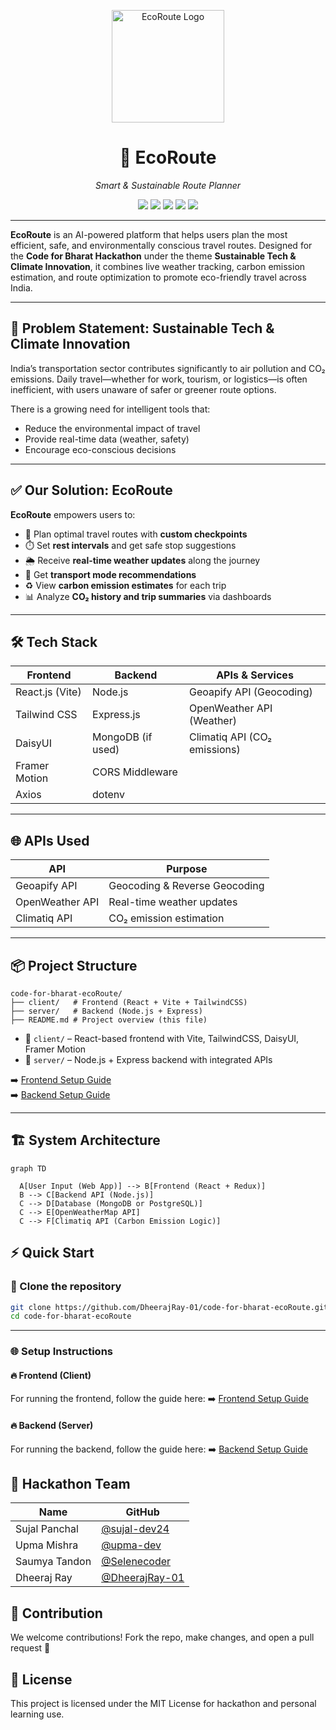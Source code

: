 <p align="center">
  <img src="./assets/ecoroute-logo.png" alt="EcoRoute Logo" width="180"/>
</p>

<h1 align="center">🌿 EcoRoute</h1>
<p align="center"><em>Smart & Sustainable Route Planner</em></p>

<p align="center">
  <a href="#"><img src="https://img.shields.io/badge/license-MIT-green.svg" /></a>
  <a href="#"><img src="https://img.shields.io/badge/hackathon-Code%20for%20Bharat-red" /></a>
  <a href="#"><img src="https://img.shields.io/badge/demo-available-blue" /></a>
  <a href="#"><img src="https://img.shields.io/badge/built%20with-Frontend%20%7C%20Node.js%20%7C%20Express-blue.svg" /></a>
  <a href="#"><img src="https://img.shields.io/badge/contributions-welcome-brightgreen.svg" /></a>
</p>

---

**EcoRoute** is an AI-powered platform that helps users plan the most efficient, safe, and environmentally conscious travel routes. Designed for the **Code for Bharat Hackathon** under the theme **Sustainable Tech & Climate Innovation**, it combines live weather tracking, carbon emission estimation, and route optimization to promote eco-friendly travel across India.

---

## 🧠 Problem Statement: Sustainable Tech & Climate Innovation

India’s transportation sector contributes significantly to air pollution and CO₂ emissions. Daily travel—whether for work, tourism, or logistics—is often inefficient, with users unaware of safer or greener route options.

There is a growing need for intelligent tools that:
- Reduce the environmental impact of travel
- Provide real-time data (weather, safety)
- Encourage eco-conscious decisions

---

## ✅ Our Solution: EcoRoute

**EcoRoute** empowers users to:
- 🧭 Plan optimal travel routes with **custom checkpoints**
- ⏱️ Set **rest intervals** and get safe stop suggestions
- 🌦️ Receive **real-time weather updates** along the journey
- 🚗 Get **transport mode recommendations**
- ♻️ View **carbon emission estimates** for each trip
- 📊 Analyze **CO₂ history and trip summaries** via dashboards

---

## 🛠️ Tech Stack

| Frontend        | Backend           | APIs & Services              |
|-----------------|-------------------|------------------------------|
| React.js (Vite) | Node.js           | Geoapify API (Geocoding)     |
| Tailwind CSS    | Express.js        | OpenWeather API (Weather)    |
| DaisyUI         | MongoDB (if used) | Climatiq API (CO₂ emissions) |
| Framer Motion   | CORS Middleware   |                              |
| Axios           | dotenv            |                              |

---

## 🌐 APIs Used

| API             | Purpose                       |
|----------------|-------------------------------|
| Geoapify API    | Geocoding & Reverse Geocoding |
| OpenWeather API | Real-time weather updates     |
| Climatiq API    | CO₂ emission estimation       |

---

## 📦 Project Structure

```
code-for-bharat-ecoRoute/
├── client/   # Frontend (React + Vite + TailwindCSS)
├── server/   # Backend (Node.js + Express)
├── README.md # Project overview (this file)
```

- 📁 `client/` – React-based frontend with Vite, TailwindCSS, DaisyUI, Framer Motion  
- 📁 `server/` – Node.js + Express backend with integrated APIs

➡️ [Frontend Setup Guide](./client/README.md)  
➡️ [Backend Setup Guide](./server/README.md)

---

## 🏗️ System Architecture

```
graph TD

  A[User Input (Web App)] --> B[Frontend (React + Redux)]
  B --> C[Backend API (Node.js)]
  C --> D[Database (MongoDB or PostgreSQL)]
  C --> E[OpenWeatherMap API]
  C --> F[Climatiq API (Carbon Emission Logic)]
```

## ⚡ Quick Start
### 📌 Clone the repository

```bash
git clone https://github.com/DheerajRay-01/code-for-bharat-ecoRoute.git
cd code-for-bharat-ecoRoute
```

---

### 🌐 Setup Instructions

#### 🔥 Frontend (Client)

For running the frontend, follow the guide here:
➡️ [Frontend Setup Guide](./client/README.md)

#### 🔥 Backend (Server)

For running the backend, follow the guide here:
➡️ [Backend Setup Guide](./server/README.md)

## 👥 Hackathon Team
| Name           | GitHub                                             |
|----------------|----------------------------------------------------|
| Sujal Panchal  | [@sujal-dev24](https://github.com/sujal-dev24)     |
| Upma Mishra    | [@upma-dev](https://github.com/upma-dev)           |
| Saumya Tandon  | [@Selenecoder](https://github.com/Selenecoder)     |
| Dheeraj Ray    | [@DheerajRay-01](https://github.com/DheerajRay-01) |

## 🤝 Contribution
We welcome contributions!
Fork the repo, make changes, and open a pull request 🚀

## 📄 License
This project is licensed under the MIT License
for hackathon and personal learning use.
